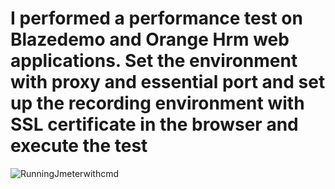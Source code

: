 # I performed a performance test on Blazedemo and Orange Hrm web applications. Set the environment with proxy and essential port and set up the recording environment with SSL certificate in the browser and execute the test

![RunningJmeterwithcmd](https://user-images.githubusercontent.com/44100836/236683141-204a1354-4266-43a0-8cdd-62fcc4fd6309.png)
